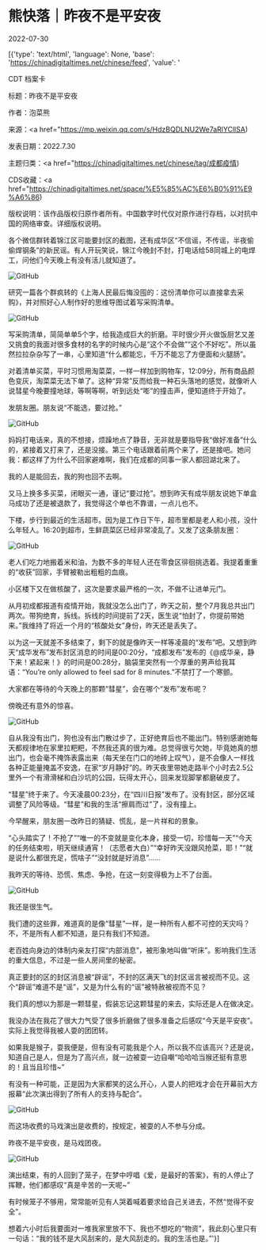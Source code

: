 # 熊快落｜昨夜不是平安夜

2022-07-30

[{'type': 'text/html', 'language': None, 'base': 'https://chinadigitaltimes.net/chinese/feed', 'value': '

CDT 档案卡

标题：昨夜不是平安夜

作者：泡菜熊

来源：<a href="https://mp.weixin.qq.com/s/HdzBQDLNU2We7aRlYCllSA)

发表日期：2022.7.30

主题归类：<a href="https://chinadigitaltimes.net/chinese/tag/成都疫情)

CDS收藏：<a href="https://chinadigitaltimes.net/space/%E5%85%AC%E6%B0%91%E9%A6%86)

版权说明：该作品版权归原作者所有。中国数字时代仅对原作进行存档，以对抗中国的网络审查。详细版权说明。





各个微信群转着锦江区可能要封区的截图，还有成华区“不信谣，不传谣，半夜偷偷焊钢条”的新民谣。有人开玩笑说，锦江今晚封不封，打电话给58同城上的电焊工，问他们今天晚上有没有活儿就知道了。

![GitHub](https://chinadigitaltimes.net/chinese/files/2022/07/post-685013-62e52ea2ab44e.)

研究一篇各个群疯转的《上海人民最后悔没囤的：这份清单你可以直接拿去采购》，并对照好心人制作好的思维导图试着写采购清单。

![GitHub](https://chinadigitaltimes.net/chinese/files/2022/07/post-685013-62e52ea2bf8fb.)

写采购清单，简简单单5个字，给我造成巨大的折磨。平时很少开火做饭厨艺又差又挑食的我面对很多食材的名字的时候内心是“这个不会做”“这个不好吃”。所以虽然拉拉杂杂写了一串，心里知道“什么都能忘，千万不能忘了方便面和火腿肠”。

对着清单买菜，平时习惯用淘菜菜，一样一样加到购物车，12:09分，所有商品颜色变灰，淘菜菜无法下单了。这种“异常”反而给我一种石头落地的感觉，就像听人说彗星今晚要撞地球，等啊等啊，听到远处“嘭”的撞击声，便知道终于开始了。

发朋友圈。朋友说“不能选，要过抢。”

![GitHub](https://chinadigitaltimes.net/chinese/files/2022/07/post-685013-62e52ea2ceb96.)

妈妈打电话来，真的不想接，烦躁地点了静音，无非就是要指导我“做好准备”什么的，紧接着又打来了，还是没接。第三个电话跟着前两个来了，还是接吧。她问我：都这样了为什么不回家避难啊，我们在成都的同事一家人都回湖北来了。

我的人是能回去，我的狗也回不去啊。

又马上换多多买菜，闭眼买一通，谨记“要过抢”。想到昨天有成华朋友说她下单盒马成功了还是被退款了，我觉得这个单也不靠谱，一点儿也不。

下楼，步行到最近的生活超市。因为是工作日下午，超市里都是老人和小孩，没什么年轻人。16:20到超市，生鲜蔬菜区已经非常凌乱了。又发了这条朋友圈：

![GitHub](https://chinadigitaltimes.net/chinese/files/2022/07/post-685013-62e52ea2db37e.)

老人们吃力地搬着米和油，为数不多的年轻人还在零食区徘徊挑选着。我提着重重的“收获”回家，手臂被勒出粗粗的血痕。

小区楼下又在做核酸了，这次是要求最严格的一次，不做不让进单元门。

从月初成都报道有疫情开始，我就没怎么出门了，昨天之前，整个7月我总共出门两次。带狗绝育，拆线。拆线的时间提前了2天，医生说“怕封了，你提前带她来。”我维持了将近一个月的“核酸处女”身份，昨天还是丢失了。

以为这一天就差不多结束了，剩下的就是像昨天一样等凌晨的“发布”吧。又想到昨天“成华发布”发布封区消息的时间是00:20分，“成都发布”发布的《@成华亲，静下来！紧起来！》的时间是00:28分，脑袋里突然有一个厚重的男声给我耳语：“You&#8217;re only allowed to feel sad for 8 minutes.”不禁打了一个寒颤。

大家都在等待的今天晚上的那颗“彗星”，会在哪个“发布”发布呢？

傍晚还有意外的惊喜。

![GitHub](https://chinadigitaltimes.net/chinese/files/2022/07/post-685013-62e52ea2e6721.)

自从我没有出门，狗也没有出门散过步了，正好绝育后也不能出门。特别感谢她每天都规律地在家里拉粑粑，不然我还真的很为难。总觉得很亏欠她，毕竟她真的想出门，也会毫不掩饰表露出来（每天坐在门口的地砖上叹气），是不会像人一样找各种正能量掩盖不安逸，在家“岁月静好”的。昨天夜里带她走路半个小时去2.5公里外一个有滑滑梯和白沙坑的公园，玩得太开心，回来发现脚掌都磨破皮了。

“彗星”终于来了。今天凌晨00:23分，在“四川日报”发布了。没有封区，部分区域调整了风险等级。“彗星”和我的生活“擦肩而过”了，没有撞上。

今早醒来，朋友圈一改昨日的猜疑、慌乱，是一片祥和的景象。

“心头踏实了！不抢了”“唯一的不变就是变化本身，接受一切，珍惜每一天”“今天的任务结束啦，明天继续通宵！（志愿者大白）”“幸好昨天没跟风抢菜，耶！”“就是说什么都很充足，慌啥子”“没封就是好消息”……

我昨天的等待、恐慌、焦虑、争抢，在这一刻变得极为上不了台面。

![GitHub](https://chinadigitaltimes.net/chinese/files/2022/07/post-685013-62e52ea2f3837.)

我还是很生气。

我们遭的这些罪，难道真的是像“彗星”一样，是一种所有人都不可控的天灾吗？不，不是所有人都不知道，是只有我们不知道。

老百姓向身边的体制内亲友打探“内部消息”，被形象地叫做“听床”。影响我们生活的重大信息，不过是一些人房间里的秘密。

真正要封的区的封区消息被“辟谣”，不封的区满天飞的封区谣言被视而不见。这个“辟谣”难道不是“谣”，又是为什么有的“谣”被特赦被视而不见？

我们真的想以为那是一颗彗星，假装忘记这颗彗星的来去，实际还是人在做决定。

我没办法在我花了很大力气受了很多折磨做了很多准备之后感叹“今天是平安夜”。实际上我觉得我被人耍的团团转。

如果我是猴子，耍我便是，但有没有可能我是个人，所以我不应该高兴？还是说，知道自己是人，但是为了高兴点，就一边被耍一边自嘲“哈哈哈当猴还挺有意思的！且当且珍惜~”

有没有一种可能，正是因为大家都笑的这么开心，人耍人的把戏才会在开幕前大方报幕“此次演出得到了所有人的支持与配合”。

![GitHub](https://chinadigitaltimes.net/chinese/files/2022/07/post-685013-62e52ea30b212.)

而这场收费的马戏演出是收费的，按规定，被耍的人不参与分成。

昨夜不是平安夜，是马戏团夜。

![GitHub](https://chinadigitaltimes.net/chinese/files/2022/07/image-1659186380720.png)

演出结束，有的人回到了笼子，在梦中哼唱《爱，是最好的答案》，有的人停止了挥鞭，他们都感叹“真是辛苦的一天呢~”

有时候笼子不够用，常常能听见有人哭着喊着要求给自己关进去，不然“觉得不安全”。

想着六小时后我要面对一堆我家里放不下、我也不想吃的“物资”，我此刻心里只有一句话：“我的钱不是大风刮来的，是大风刮走的。我的生活也是。”'}]